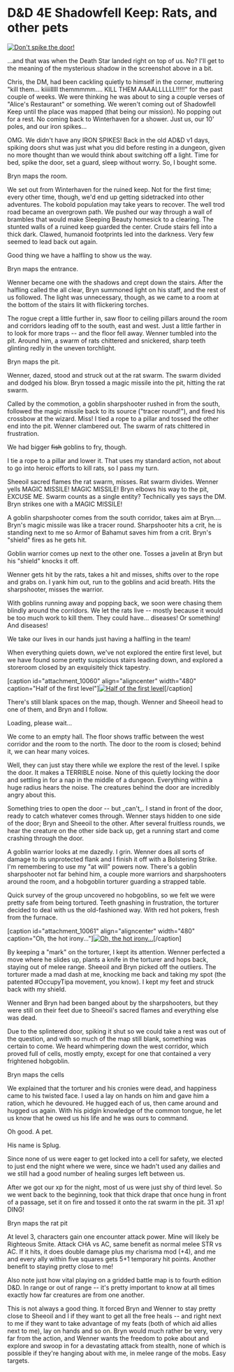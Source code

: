 # D&D 4E Shadowfell Keep: Rats, and other pets

[![](../uploads/2012/02/FantasyGrounds-2012-02-01-23-04-12-58-480x388.jpg "Don't spike the door!")](../uploads/2012/02/FantasyGrounds-2012-02-01-23-04-12-58.jpg)

...and that was when the Death Star landed right on top of us. No? I'll get to the meaning of the mysterious shadow in the screenshot above in a bit.

Chris, the DM, had been cackling quietly to himself in the corner, muttering "kill them... kiiiilllll themmmmm.... KILL THEM AAAALLLLLL!!!!!" for the past couple of weeks. We were thinking he was about to sing a couple verses of "Alice's Restaurant" or something. We weren't coming out of Shadowfell Keep until the place was mapped (that being our mission). No popping out for a rest. No coming back to Winterhaven for a shower. Just us, our 10' poles, and our iron spikes...

OMG. We didn't have any IRON SPIKES! Back in the old AD&D v1 days, spiking doors shut was just what you did before resting in a dungeon, given no more thought than we would think about switching off a light. Time for bed, spike the door, set a guard, sleep without worry. So, I bought some.

Bryn maps the room.

We set out from Winterhaven for the ruined keep. Not for the first time; every other time, though, we'd end up getting sidetracked into other adventures. The kobold population may take years to recover. The well trod road became an overgrown path. We pushed our way through a wall of brambles that would make Sleeping Beauty homesick to a clearing. The stunted walls of a ruined keep guarded the center. Crude stairs fell into a thick dark. Clawed, humanoid footprints led into the darkness. Very few seemed to lead back out again.

Good thing we have a halfling to show us the way.

Bryn maps the entrance.

Wenner became one with the shadows and crept down the stairs. After the halfling called the all clear, Bryn summoned light on his staff, and the rest of us followed. The light was unnecessary, though, as we came to a room at the bottom of the stairs lit with flickering torches.

The rogue crept a little further in, saw floor to ceiling pillars around the room and corridors leading off to the south, east and west. Just a little farther in to look for more traps -- and the floor fell away. Wenner tumbled into the pit. Around him, a swarm of rats chittered and snickered, sharp teeth glinting redly in the uneven torchlight.

Bryn maps the pit.

Wenner, dazed, stood and struck out at the rat swarm. The swarm divided and dodged his blow. Bryn tossed a magic missile into the pit, hitting the rat swarm.

Called by the commotion, a goblin sharpshooter rushed in from the south, followed the magic missile back to its source ("tracer round!"), and fired his crossbow at the wizard. Miss! I tied a rope to a pillar and tossed the other end into the pit. Wenner clambered out. The swarm of rats chittered in frustration.

We had bigger ~~fish~~ goblins to fry, though. 

I tie a rope to a pillar and lower it. That uses my standard action, not about to go into heroic efforts to kill rats, so I pass my turn.

Sheeoil sacred flames the rat swarm, misses. Rat swarm divides. Wenner yells MAGIC MISSILE! MAGIC MISSILE! Bryn elbows his way to the pit, EXCUSE ME. Swarm counts as a single entity? Technically yes says the DM. Bryn strikes one with a MAGIC MISSILE!

A goblin sharpshooter comes from the south corridor, takes aim at Bryn.... Bryn's magic missile was like a tracer round. Sharpshooter hits a crit, he is standing next to me so Armor of Bahamut saves him from a crit. Bryn's "shield" fires as he gets hit.

Goblin warrior comes up next to the other one. Tosses a javelin at Bryn but his "shield" knocks it off.

Wenner gets hit by the rats, takes a hit and misses, shifts over to the rope and grabs on. I yank him out, run to the goblins and acid breath. Hits the sharpshooter, misses the warrior.

With goblins running away and popping back, we soon were chasing them blindly around the corridors. We let the rats live -- mostly because it would be too much work to kill them. They could have... diseases! Or something! And diseases!

We take our lives in our hands just having a halfling in the team!

When everything quiets down, we've not explored the entire first level, but we have found some pretty suspicious stairs leading down, and explored a storeroom closed by an exquisitely thick tapestry.

[caption id="attachment\_10060" align="aligncenter" width="480" caption="Half of the first level"][![](../uploads/2012/02/FantasyGrounds-2012-02-01-22-56-17-36-480x388.jpg "Half of the first level")](../uploads/2012/02/FantasyGrounds-2012-02-01-22-56-17-36.jpg)[/caption]

There's still blank spaces on the map, though. Wenner and Sheeoil head to one of them, and Bryn and I follow. 

Loading, please wait...

We come to an empty hall. The floor shows traffic between the west corridor and the room to the north. The door to the room is closed; behind it, we can hear many voices.

Well, they can just stay there while we explore the rest of the level. I spike the door. It makes a TERRIBLE noise. None of this quietly locking the door and settling in for a nap in the middle of a dungeon. Everything within a huge radius hears the noise. The creatures behind the door are incredibly angry about this.

Something tries to open the door -- but \_can't\_. I stand in front of the door, ready to catch whatever comes through. Wenner stays hidden to one side of the door; Bryn and Sheeoil to the other. After several fruitless rounds, we hear the creature on the other side back up, get a running start and come crashing through the door.

A goblin warrior looks at me dazedly. I grin. Wenner does all sorts of damage to its unprotected flank and I finish it off with a Bolstering Strike. I'm remembering to use my "at will" powers now. There's a goblin sharpshooter not far behind him, a couple more warriors and sharpshooters around the room, and a hobgoblin torturer guarding a strapped table.

Quick survey of the group uncovered no hobgoblins, so we felt we were pretty safe from being tortured. Teeth gnashing in frustration, the torturer decided to deal with us the old-fashioned way. With red hot pokers, fresh from the furnace.

[caption id="attachment\_10061" align="aligncenter" width="480" caption="Oh, the hot irony..."][![](../uploads/2012/02/FantasyGrounds-2012-02-01-23-29-24-60-480x388.jpg "Oh, the hot irony...")](../uploads/2012/02/FantasyGrounds-2012-02-01-23-29-24-60.jpg)[/caption]

By keeping a "mark" on the torturer, I kept its attention. Wenner perfected a move where he slides up, plants a knife in the torturer and hops back, staying out of melee range. Sheeoil and Bryn picked off the outliers. The torturer made a mad dash at me, knocking me back and taking my spot (the patented #OccupyTipa movement, you know). I kept my feet and struck back with my shield.

Wenner and Bryn had been banged about by the sharpshooters, but they were still on their feet due to Sheeoil's sacred flames and everything else was dead.

Due to the splintered door, spiking it shut so we could take a rest was out of the question, and with so much of the map still blank, something was certain to come. We heard whimpering down the west corridor, which proved full of cells, mostly empty, except for one that contained a very frightened hobgoblin.

Bryn maps the cells

We explained that the torturer and his cronies were dead, and happiness came to his twisted face. I used a lay on hands on him and gave him a ration, which he devoured. He hugged each of us, then came around and hugged us again. With his pidgin knowledge of the common tongue, he let us know that he owed us his life and he was ours to command.

Oh good. A pet.

His name is Splug.

Since none of us were eager to get locked into a cell for safety, we elected to just end the night where we were, since we hadn't used any dailies and we still had a good number of healing surges left between us.

After we got our xp for the night, most of us were just shy of third level. So we went back to the beginning, took that thick drape that once hung in front of a passage, set it on fire and tossed it onto the rat swarm in the pit. 31 xp! DING!

Bryn maps the rat pit

At level 3, characters gain one encounter attack power. Mine will likely be Righteous Smite. Attack CHA vs AC, same benefit as normal melee STR vs AC. If it hits, it does double damage plus my charisma mod (+4), and me and every ally within five squares gets 5+1 temporary hit points. Another benefit to staying pretty close to me!

Also note just how vital playing on a gridded battle map is to fourth edition D&D. In range or out of range -- it's pretty important to know at all times exactly how far creatures are from one another.

This is not always a good thing. It forced Bryn and Wenner to stay pretty close to Sheeoil and I if they want to get all the free heals -- and right next to me if they want to take advantage of my feats (both of which aid allies next to me), lay on hands and so on. Bryn would much rather be very, very far from the action, and Wenner wants the freedom to poke about and explore and swoop in for a devastating attack from stealth, none of which is possible if they're hanging about with me, in melee range of the mobs. Easy targets.


